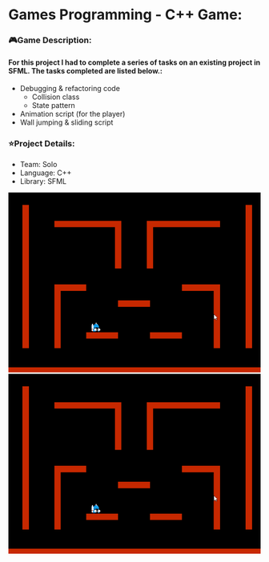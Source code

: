 <!-- Project Information -->
<div id="Project Imformation:">
  <h1>Games Programming - C++ Game:</h1>
  <h3>🎮Game Description:</h3>
  <h4>For this project I had to complete a series of tasks on an existing project in SFML. The tasks completed are listed below.:</h4>
  <ul>
    <li>Debugging & refactoring code
    <ul>
      <li> Collision class
      <li> State pattern
    </ul>
    <li>Animation script (for the player)
    <li>Wall jumping & sliding script
  </ul>
  <h3>⭐Project Details:</h3>
  <ul>
    <li>Team: Solo
    <li>Language: C++
    <li>Library: SFML
  </ul>
  <img src="README_Images/GamesProgramming_Clip.gif"/>
</div>

<!-- Project Image/Gif -->
<div id="header" align="center">
  <img src="README_Images/GamesProgramming_Clip.gif"/>
</div>
